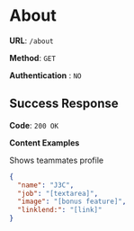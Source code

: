 # About

**URL**: `/about`

**Method**: `GET`

**Authentication** : `NO`

## Success Response

**Code**: `200 OK`

**Content Examples**

Shows teammates profile

```json
{
  "name": "J3C",
  "job": "[textarea]",
  "image": "[bonus feature]",
  "linklend:": "[link]"
}
```
